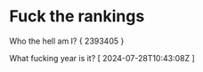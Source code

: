 # Fuck the rankings

Who the hell am I?
{ 2393405 }

What fucking year is it?
[ 2024-07-28T10:43:08Z ]
